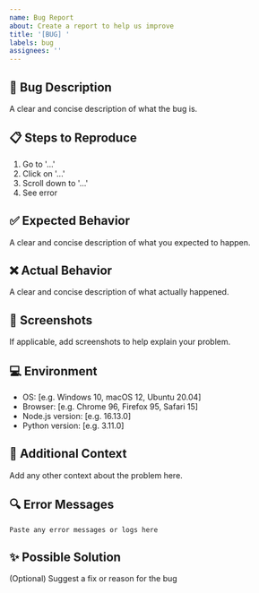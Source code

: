 ```yaml
---
name: Bug Report
about: Create a report to help us improve
title: '[BUG] '
labels: bug
assignees: ''
---
```


## 🐛 Bug Description
A clear and concise description of what the bug is.

## 📋 Steps to Reproduce
1. Go to '...'
2. Click on '...'
3. Scroll down to '...'
4. See error

## ✅ Expected Behavior
A clear and concise description of what you expected to happen.

## ❌ Actual Behavior
A clear and concise description of what actually happened.

## 📸 Screenshots
If applicable, add screenshots to help explain your problem.

## 💻 Environment
- OS: [e.g. Windows 10, macOS 12, Ubuntu 20.04]
- Browser: [e.g. Chrome 96, Firefox 95, Safari 15]
- Node.js version: [e.g. 16.13.0]
- Python version: [e.g. 3.11.0]

## 📝 Additional Context
Add any other context about the problem here.

## 🔍 Error Messages
```
Paste any error messages or logs here
```

## ✨ Possible Solution
(Optional) Suggest a fix or reason for the bug